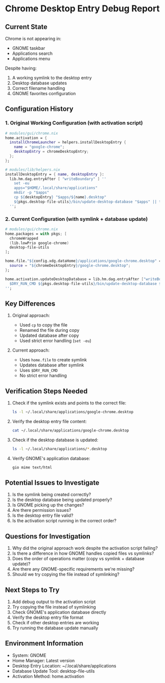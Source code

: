 # Chrome Desktop Entry Debug Report

## Current State
Chrome is not appearing in:
- GNOME taskbar
- Applications search
- Applications menu

Despite having:
1. A working symlink to the desktop entry
2. Desktop database updates
3. Correct filename handling
4. GNOME favorites configuration

## Configuration History

### 1. Original Working Configuration (with activation script)
```nix
# modules/gui/chrome.nix
home.activation = {
  installChromeLauncher = helpers.installDesktopEntry {
    name = "google-chrome";
    desktopEntry = chromeDesktopEntry;
  };
};

# modules/lib/helpers.nix
installDesktopEntry = { name, desktopEntry }:
  lib.hm.dag.entryAfter [ "writeBoundary" ] ''
    set -eu
    apps="$HOME/.local/share/applications"
    mkdir -p "$apps"
    cp ${desktopEntry} "$apps/${name}.desktop"
    ${pkgs.desktop-file-utils}/bin/update-desktop-database "$apps" || true
  '';
```

### 2. Current Configuration (with symlink + database update)
```nix
# modules/gui/chrome.nix
home.packages = with pkgs; [
  chromeWrapped
  (lib.lowPrio google-chrome)
  desktop-file-utils
];

home.file."${config.xdg.dataHome}/applications/google-chrome.desktop" = {
  source = "${chromeDesktopEntry}/google-chrome.desktop";
};

home.activation.updateDesktopDatabase = lib.hm.dag.entryAfter ["writeBoundary"] ''
  $DRY_RUN_CMD ${pkgs.desktop-file-utils}/bin/update-desktop-database ${config.xdg.dataHome}/applications || true
'';
```

## Key Differences
1. Original approach:
   - Used `cp` to copy the file
   - Renamed the file during copy
   - Updated database after copy
   - Used strict error handling (`set -eu`)

2. Current approach:
   - Uses `home.file` to create symlink
   - Updates database after symlink
   - Uses `$DRY_RUN_CMD`
   - No strict error handling

## Verification Steps Needed
1. Check if the symlink exists and points to the correct file:
   ```bash
   ls -l ~/.local/share/applications/google-chrome.desktop
   ```

2. Verify the desktop entry file content:
   ```bash
   cat ~/.local/share/applications/google-chrome.desktop
   ```

3. Check if the desktop database is updated:
   ```bash
   ls -l ~/.local/share/applications/*.desktop
   ```

4. Verify GNOME's application database:
   ```bash
   gio mime text/html
   ```

## Potential Issues to Investigate
1. Is the symlink being created correctly?
2. Is the desktop database being updated properly?
3. Is GNOME picking up the changes?
4. Are there permission issues?
5. Is the desktop entry file valid?
6. Is the activation script running in the correct order?

## Questions for Investigation
1. Why did the original approach work despite the activation script failing?
2. Is there a difference in how GNOME handles copied files vs symlinks?
3. Does the order of operations matter (copy vs symlink + database update)?
4. Are there any GNOME-specific requirements we're missing?
5. Should we try copying the file instead of symlinking?

## Next Steps to Try
1. Add debug output to the activation script
2. Try copying the file instead of symlinking
3. Check GNOME's application database directly
4. Verify the desktop entry file format
5. Check if other desktop entries are working
6. Try running the database update manually

## Environment Information
- System: GNOME
- Home Manager: Latest version
- Desktop Entry Location: ~/.local/share/applications
- Database Update Tool: desktop-file-utils
- Activation Method: home.activation 